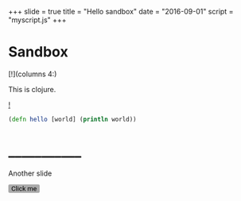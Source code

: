 +++
slide = true
title = "Hello sandbox"
date = "2016-09-01"
script = "myscript.js"
+++

# Sandbox

[!](columns 4:)

This is clojure.

[!](split)

```clojure
(defn hello [world] (println world))
```

# ___________

Another slide

<a class="my-first-slide"></a>

<button id="click">Click me</button>


<style>
button {
  font-family: "Roboto";
  background: #aaa;
  outline: none;
  border: none;
  border-radius: 3px;
}
</style>
